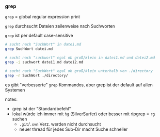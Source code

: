 ### grep

`grep` = global regular expression print

`grep` durchsucht Dateien zeilenweise nach Suchworten

`grep` ist per default case-sensitive

```bash
# sucht nach "SuchWort" in datei.md
grep SuchWort datei.md

# sucht nach "suchwort" egal ob groß/klein in datei1.md und datei2.md
grep -i suchwort datei1.md datei2.md

# sucht nach "SuchWort" egal ob groß/klein unterhalb von ./directory
grep -r SuchWort ./directory/
```

es gibt "verbesserte" `grep` Kommandos, aber grep ist der default auf allen Systemen

notes:

- grep ist der "Standardbefehl"
- lokal würde ich immer mit `hg` (SilverSurfer) oder besser mit ripgrep = `rg` suchen
    - `.git`/`.svn` Verz. werden nicht durchsucht
    - neuer thread für jedes Sub-Dir macht Suche schneller
